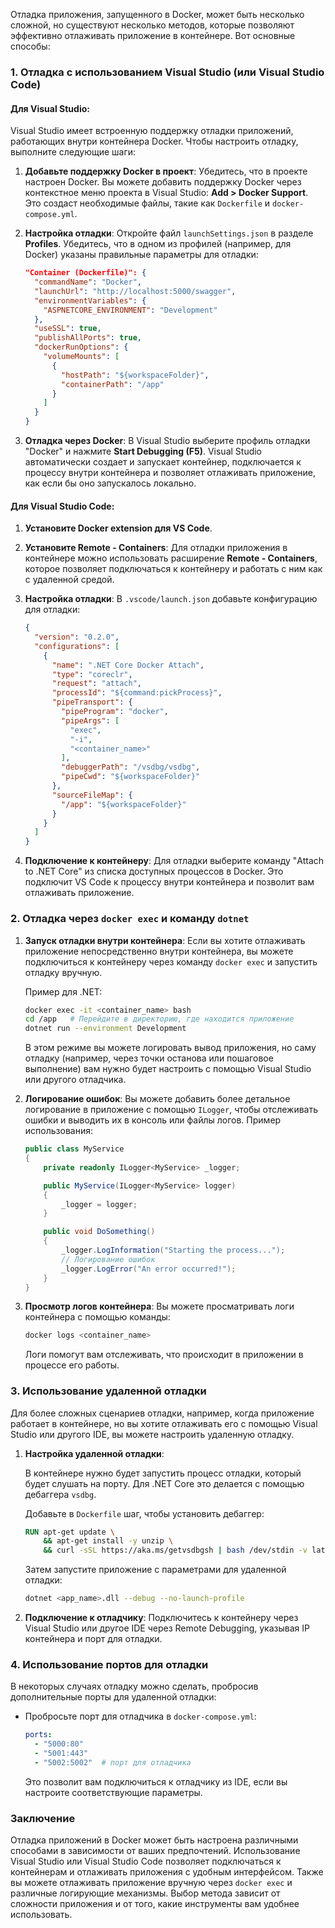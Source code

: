 Отладка приложения, запущенного в Docker, может быть несколько сложной, но существуют несколько методов, которые позволяют эффективно отлаживать приложение в контейнере. Вот основные способы:

### 1. **Отладка с использованием Visual Studio (или Visual Studio Code)**

#### Для Visual Studio:

Visual Studio имеет встроенную поддержку отладки приложений, работающих внутри контейнера Docker. Чтобы настроить отладку, выполните следующие шаги:

1. **Добавьте поддержку Docker в проект**: Убедитесь, что в проекте настроен Docker. Вы можете добавить поддержку Docker через контекстное меню проекта в Visual Studio: **Add > Docker Support**. Это создаст необходимые файлы, такие как `Dockerfile` и `docker-compose.yml`.
    
2. **Настройка отладки**: Откройте файл `launchSettings.json` в разделе **Profiles**. Убедитесь, что в одном из профилей (например, для Docker) указаны правильные параметры для отладки:
    
    ```json
    "Container (Dockerfile)": {
      "commandName": "Docker",
      "launchUrl": "http://localhost:5000/swagger",
      "environmentVariables": {
        "ASPNETCORE_ENVIRONMENT": "Development"
      },
      "useSSL": true,
      "publishAllPorts": true,
      "dockerRunOptions": {
        "volumeMounts": [
          {
            "hostPath": "${workspaceFolder}",
            "containerPath": "/app"
          }
        ]
      }
    }
    ```
    
3. **Отладка через Docker**: В Visual Studio выберите профиль отладки "Docker" и нажмите **Start Debugging (F5)**. Visual Studio автоматически создает и запускает контейнер, подключается к процессу внутри контейнера и позволяет отлаживать приложение, как если бы оно запускалось локально.
    

#### Для Visual Studio Code:

1. **Установите Docker extension для VS Code**.
    
2. **Установите Remote - Containers**: Для отладки приложения в контейнере можно использовать расширение **Remote - Containers**, которое позволяет подключаться к контейнеру и работать с ним как с удаленной средой.
    
3. **Настройка отладки**: В `.vscode/launch.json` добавьте конфигурацию для отладки:
    
    ```json
    {
      "version": "0.2.0",
      "configurations": [
        {
          "name": ".NET Core Docker Attach",
          "type": "coreclr",
          "request": "attach",
          "processId": "${command:pickProcess}",
          "pipeTransport": {
            "pipeProgram": "docker",
            "pipeArgs": [
              "exec",
              "-i",
              "<container_name>"
            ],
            "debuggerPath": "/vsdbg/vsdbg",
            "pipeCwd": "${workspaceFolder}"
          },
          "sourceFileMap": {
            "/app": "${workspaceFolder}"
          }
        }
      ]
    }
    ```
    
4. **Подключение к контейнеру**: Для отладки выберите команду "Attach to .NET Core" из списка доступных процессов в Docker. Это подключит VS Code к процессу внутри контейнера и позволит вам отлаживать приложение.
    

### 2. **Отладка через `docker exec` и команду `dotnet`**

1. **Запуск отладки внутри контейнера**: Если вы хотите отлаживать приложение непосредственно внутри контейнера, вы можете подключиться к контейнеру через команду `docker exec` и запустить отладку вручную.
    
    Пример для .NET:
    
    ```bash
    docker exec -it <container_name> bash
    cd /app   # Перейдите в директорию, где находится приложение
    dotnet run --environment Development
    ```
    
    В этом режиме вы можете логировать вывод приложения, но саму отладку (например, через точки останова или пошаговое выполнение) вам нужно будет настроить с помощью Visual Studio или другого отладчика.
    
2. **Логирование ошибок**: Вы можете добавить более детальное логирование в приложение с помощью `ILogger`, чтобы отслеживать ошибки и выводить их в консоль или файлы логов. Пример использования:
    
    ```csharp
    public class MyService
    {
        private readonly ILogger<MyService> _logger;
    
        public MyService(ILogger<MyService> logger)
        {
            _logger = logger;
        }
    
        public void DoSomething()
        {
            _logger.LogInformation("Starting the process...");
            // Логирование ошибок
            _logger.LogError("An error occurred!");
        }
    }
    ```
    
3. **Просмотр логов контейнера**: Вы можете просматривать логи контейнера с помощью команды:
    
    ```bash
    docker logs <container_name>
    ```
    
    Логи помогут вам отслеживать, что происходит в приложении в процессе его работы.
    

### 3. **Использование удаленной отладки**

Для более сложных сценариев отладки, например, когда приложение работает в контейнере, но вы хотите отлаживать его с помощью Visual Studio или другого IDE, вы можете настроить удаленную отладку.

1. **Настройка удаленной отладки**:
    
    В контейнере нужно будет запустить процесс отладки, который будет слушать на порту. Для .NET Core это делается с помощью дебаггера `vsdbg`.
    
    Добавьте в `Dockerfile` шаг, чтобы установить дебаггер:
    
    ```dockerfile
    RUN apt-get update \
        && apt-get install -y unzip \
        && curl -sSL https://aka.ms/getvsdbgsh | bash /dev/stdin -v latest -l /vsdbg
    ```
    
    Затем запустите приложение с параметрами для удаленной отладки:
    
    ```bash
    dotnet <app_name>.dll --debug --no-launch-profile
    ```
    
2. **Подключение к отладчику**: Подключитесь к контейнеру через Visual Studio или другое IDE через Remote Debugging, указывая IP контейнера и порт для отладки.
    

### 4. **Использование портов для отладки**

В некоторых случаях отладку можно сделать, пробросив дополнительные порты для удаленной отладки:

- Пробросьте порт для отладчика в `docker-compose.yml`:
    
    ```yaml
    ports:
      - "5000:80"
      - "5001:443"
      - "5002:5002"  # порт для отладчика
    ```
    
    Это позволит вам подключиться к отладчику из IDE, если вы настроите соответствующие параметры.
    

### Заключение

Отладка приложений в Docker может быть настроена различными способами в зависимости от ваших предпочтений. Использование Visual Studio или Visual Studio Code позволяет подключаться к контейнерам и отлаживать приложения с удобным интерфейсом. Также вы можете отлаживать приложение вручную через `docker exec` и различные логирующие механизмы. Выбор метода зависит от сложности приложения и от того, какие инструменты вам удобнее использовать.